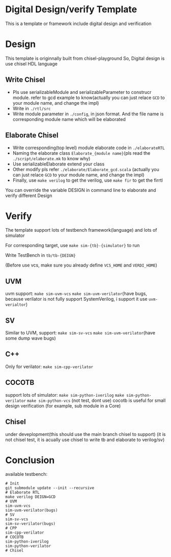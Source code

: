 Digital Design/verify Template
=======================
This is a template or framework include digital design and verification

# Design
This template is originnally built from chisel-playground
So, Digital design is use chisel HDL language
## Write Chisel
* Pls use serializableModule and serializableParameter to construcr module. refer to gcd example to know(actually you can just relace `GCD` to your module name, and change the impl)
* Write in `./rtl/src`
* Write module parameter in `./config`, in json format. And the file name is corresponding module name which will be elaborated
## Elaborate Chisel
* Write corresponding(top level) module elaborate code in `./elaborateRTL`
* Naming the elaborate class `Elaborate_{module name}`(pls read the `./script/elaborate.mk` to know why)
* Use serializableElaborate extend your class 
* Other modify pls refer `./elaborate/Elaborate_gcd.scala` (actually you can just relace `GCD` to your module name, and change the impl)
* Finally, use `make verilog` to get the verilog, use `make fir` to get the firrtl

You can override the variable DESIGN in command line to elaborate and verify different Design

# Verify
The template support lots of testbench framework(language) and lots of simulator

For corresponding target, use `make sim-{tb}-{simulator}` to run

Write TestBench in `tb/tb-{DEIGN}`

(Before use vcs, make sure you already define `VCS_HOME` and `VERDI_HOME`)
## UVM
uvm support:
`make sim-uvm-vcs`
`make sim-uvm-verilator`(have bugs, because verilator is not fully support SystemVerilog, i support it use `uvm-verialtor`)

## SV
Similar to UVM, support:
`make sim-sv-vcs`
`make sim-uvm-verilator`(have some dump wave bugs)

## C++
Only for verilator:
`make sim-cpp-verilator`

## COCOTB
support lots of simulator:
`make sim-python-iverilog`
`make sim-python-verilator`
`make sim-python-vcs` (not test, dont use)
cocotb is useful for small design verification (for example, sub module in a Core)

## Chisel
under deveplopment(this should use the main branch chisel to support) (it is not chisel test, it is acually use chisel to write tb and elaborate to verilog/sv)

# Conclusion
available testbench:
```shell
# Init
git submodule update --init --recursive
# Elaborate RTL
make verilog DEIGN=GCD
# UVM
sim-uvm-vcs
sim-uvm-verilator(bugs)
# SV
sim-sv-vcs
sim-sv-verilator(bugs)
# CPP
sim-cpp-verilator
# COCOTB
sim-python-iverilog
sim-python-verilator
# Chisel
```
